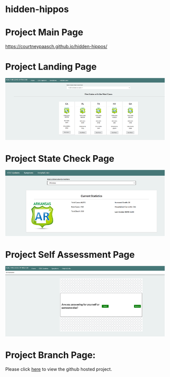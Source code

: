 # hidden-hippos

# Project Main Page

https://courtneypaasch.github.io/hidden-hippos/

# Project Landing Page

<img src="./landingPage.png"/>

# Project State Check Page

<img src="./StateCheck.png"/>

# Project Self Assessment Page

<img src="./symptoms.png"/>

# Project Branch Page:

Please click [here](https://anyaegbufrancis.github.io/hidden-hippos/) to view the github hosted project.
